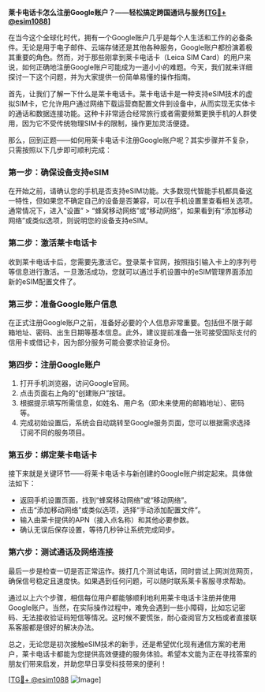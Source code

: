 **莱卡电话卡怎么注册Google账户？——轻松搞定跨国通讯与服务[[TG💪+ @esim1088](https://t.me/s/esim1088)]**

在当今这个全球化时代，拥有一个Google账户几乎是每个人生活和工作的必备条件。无论是用于电子邮件、云端存储还是其他各种服务，Google账户都扮演着极其重要的角色。然而，对于那些刚拿到莱卡电话卡（Leica SIM Card）的用户来说，如何正确地注册Google账户可能成为一道小小的难题。今天，我们就来详细探讨一下这个问题，并为大家提供一份简单易懂的操作指南。

首先，让我们了解一下什么是莱卡电话卡。莱卡电话卡是一种支持eSIM技术的虚拟SIM卡，它允许用户通过网络下载运营商配置文件到设备中，从而实现无实体卡的通话和数据连接功能。这种卡非常适合经常旅行或者需要频繁更换手机的人群使用，因为它不受传统物理SIM卡的限制，操作更加灵活便捷。

那么，回到正题——如何用莱卡电话卡注册Google账户呢？其实步骤并不复杂，只需按照以下几步即可顺利完成：

### 第一步：确保设备支持eSIM

在开始之前，请确认您的手机是否支持eSIM功能。大多数现代智能手机都具备这一特性，但如果您不确定自己的设备是否兼容，可以在手机设置里查看相关选项。通常情况下，进入“设置” > “蜂窝移动网络”或“移动网络”，如果看到有“添加移动网络”或类似选项，则说明您的设备支持eSIM。

### 第二步：激活莱卡电话卡

收到莱卡电话卡后，您需要先激活它。登录莱卡官网，按照指引输入卡上的序列号等信息进行激活。一旦激活成功，您就可以通过手机设置中的eSIM管理界面添加新的eSIM配置文件了。

### 第三步：准备Google账户信息

在正式注册Google账户之前，准备好必要的个人信息非常重要。包括但不限于邮箱地址、密码、出生日期等基本信息。此外，建议提前准备一张可接受国际支付的信用卡或借记卡，因为部分服务可能会要求验证身份。

### 第四步：注册Google账户

1. 打开手机浏览器，访问Google官网。
2. 点击页面右上角的“创建账户”按钮。
3. 根据提示填写所需信息，如姓名、用户名（即未来使用的邮箱地址）、密码等。
4. 完成初始设置后，系统会自动跳转至Google服务页面，您可以根据需求选择订阅不同的服务项目。

### 第五步：绑定莱卡电话卡

接下来就是关键环节——将莱卡电话卡与新创建的Google账户绑定起来。具体做法如下：
- 返回手机设置页面，找到“蜂窝移动网络”或“移动网络”。
- 点击“添加移动网络”或类似选项，选择“手动添加配置文件”。
- 输入由莱卡提供的APN（接入点名称）和其他必要参数。
- 确认无误后保存设置，等待几秒钟让系统完成同步。

### 第六步：测试通话及网络连接

最后一步是检查一切是否正常运作。拨打几个测试电话，同时尝试上网浏览网页，确保信号稳定且速度快。如果遇到任何问题，可以随时联系莱卡客服寻求帮助。

通过以上六个步骤，相信每位用户都能够顺利地利用莱卡电话卡注册并使用Google账户。当然，在实际操作过程中，难免会遇到一些小障碍，比如忘记密码、无法接收验证码短信等情况。这时候不要慌张，耐心查阅官方文档或者直接联系客服都是很好的解决办法。

总之，无论您是初次接触eSIM技术的新手，还是希望优化现有通信方案的老用户，莱卡电话卡都能为您提供高效便捷的服务体验。希望本文能为正在寻找答案的朋友们带来启发，并助您早日享受科技带来的便利！

[[TG💪+ @esim1088](https://t.me/s/esim1088) ![Image](https://i.postimg.cc/4NQfJmqS/Snipaste-2025-05-13-00-14-12.png)]